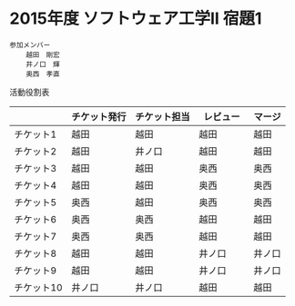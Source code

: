 # 2015年度 ソフトウェア工学II 宿題1

    参加メンバー
        越田　剛宏
        井ノ口　輝
        奥西　孝直

活動役割表

|          | チケット発行 | チケット担当 | レビュー　| マージ |
|----------|------------|-------------|---------|--------|
| チケット1 | 越田 | 越田 | 越田 | 越田 |
| チケット2 | 越田 | 井ノ口 | 越田 | 越田 |
| チケット3 | 越田 | 越田 | 奥西 | 奥西 |
| チケット4 | 越田 | 越田 | 奥西 | 奥西 |
| チケット5 | 奥西 | 越田 | 奥西 | 奥西 |
| チケット6 | 奥西| 奥西 | 越田 | 越田 |
| チケット7 | 奥西 | 奥西 | 越田 | 越田 |
| チケット8 | 越田 | 越田 | 井ノ口 | 井ノ口 |
| チケット9 | 越田 | 越田 | 井ノ口 | 井ノ口 |
| チケット10 | 井ノ口 | 井ノ口 | 越田 | 越田 |



